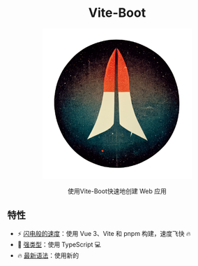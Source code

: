 <div align='center'>
<h1>Vite-Boot </h1>
<img src='README.assets/logo.png' alt='Vite-Boot - Opinionated Vite Starter Template' width='344'/>
</div>

<p align='center'>
使用Vite-Boot快速地创建 Web 应用
</p>

## 特性

- ⚡ [闪电般的速度](https://github.com/kirklin/vite-boot#readme)：使用 Vue 3、Vite 和 pnpm 构建，速度飞快 🔥
- 💪 [强类型](https://www.typescriptlang.org/)：使用 TypeScript 💻
- 🔥 [最新语法](https://github.com/vuejs/rfcs/pull/227)：使用新的 <script setup> 语法 🆕
- 🤙🏻 启用[响应式转换](https://vuejs.org/guide/extras/reactivity-transform.html)
- 📦 [自动导入组件](https://chat.openai.com/chat/src/components)：自动导入组件 🚚
- 📥 [自动导入 API](https://github.com/antfu/unplugin-auto-import)：使用 unplugin-auto-import 直接导入 Composition API 和其他 API 📨
- 🎨 [UnoCSS](https://unocss.dev/) - 瞬间响应式 CSS 引擎，提供轻量级和快速的样式应用方式。
- 🌼 [Daisy](https://daisyui.com/) - 免费开源的 Tailwind CSS 组件库
- 💡 [官方路由器](https://router.vuejs.org/)：使用 Vue Router v4 🛣️
- 🎉 [加载反馈](https://github.com/rstacruz/nprogress)：使用 NProgress 提供页面加载进度反馈 🔄
- 🍍 [状态管理](https://pinia.esm.dev/)：使用 Pinia 进行状态管理 🗃️
- 📜 [中文字体预设](https://github.com/kirklin/unocss-preset-chinese)：包含中文字体预设 🇨🇳
- 🌍 [国际化就绪](https://chat.openai.com/chat/src/locales)：使用本地化准备好国际化 🌎
- ☁️ [Netlify 就绪](https://www.netlify.com/)：可在 Netlify 上零配置部署 ☁️

### 编码风格

- [@kirklin/eslint-config](https://github.com/kirklin/eslint-config)

### 推荐的 IDE 设置

- 🌪️ [WebStorm](https://www.jetbrains.com/webstorm/)
- 💻 [VSCode](https://code.visualstudio.com/)
- 💡 [Volar](https://marketplace.visualstudio.com/items?itemName=johnsoncodehk.volar)

### 性能
<img src='README.assets/ViteBoot-Lighthouse.png' alt='Vite-Boot Outstanding performance' width='1851'/>


## 项目结构

```
# vite-boot
├── LICENSE
├── README.assets
│   └── vite-vue-tailwind.png
├── README.md
├── README.zh-CN.md
├── index.html
├── node_modules
├── package.json
├── pnpm-lock.yaml
├── postcss.config.js        # tailwind 相关配置
├── public
│   └── favicon.ico
├── src
│   ├── App.vue              # 入口页面
│   ├── api                  # api 接口
│   ├── assets               # 静态资源
│   │   └── logo.png
│   ├── components           # 全局组件
│   ├── main.ts              # 入口文件
│   ├── router               # Vue router
│   │   └── index.ts
│   ├── settings.ts          # global configuration
│   ├── store                # Pinia 状态管理
│   │   ├── counter.ts
│   │   └── index.ts
│   ├── styles               # 全局样式
│   │   ├── main.css
│   │   ├── nprogress.css   # nprogress 样式（顶部加载样式）
│   │   ├── tailwind.css     # tailwind 样式
│   │   └── variables.css   # SCSS全局变量
│   ├── utils                # 项目公共方法
│   │   └── darkMode.ts
│   └── views                # 所有页面
│       └── Index.vue        # APP首页
├── tailwind.config.js       # tailwind 配置文件
├── tsconfig.json            # TS 编译配置
├── Dockerfile               # Docker 打包配置
└── vite.config.ts           # Vite 配置文件

```

## 快来试试吧！！

### GitHub 模板

[使用这个模板创建仓库](https://github.com/kirklin/vite-boot/generate).

### 克隆到本地

```bash
npx degit kirklin/vite-boot my-vite-app
cd my-vite-app
pnpm i
```

## 使用

### 开发

只需要执行以下命令就可以在 http://localhost:8888 中看到

```bash
pnpm run dev
```

### 构建

构建该应用只需要执行以下命令

```bash
pnpm run build
```

然后你会看到用于发布的 `dist` 文件夹被生成。


### 部署到 Netlify

前往 [Netlify](https://app.netlify.com/start) 并选择你的仓库, 一路 `OK` 下去，稍等一下后，你的应用将被创建.

### Docker Production Build

首先，在项目的根目录下打开终端，构建vite-boot镜像。

```bash
docker buildx build . -t viteboot:latest
```

运行镜像，用 "-p" 指定端口映射。

```bash
docker run --rm -it -p 8080:80 viteboot:latest
```


